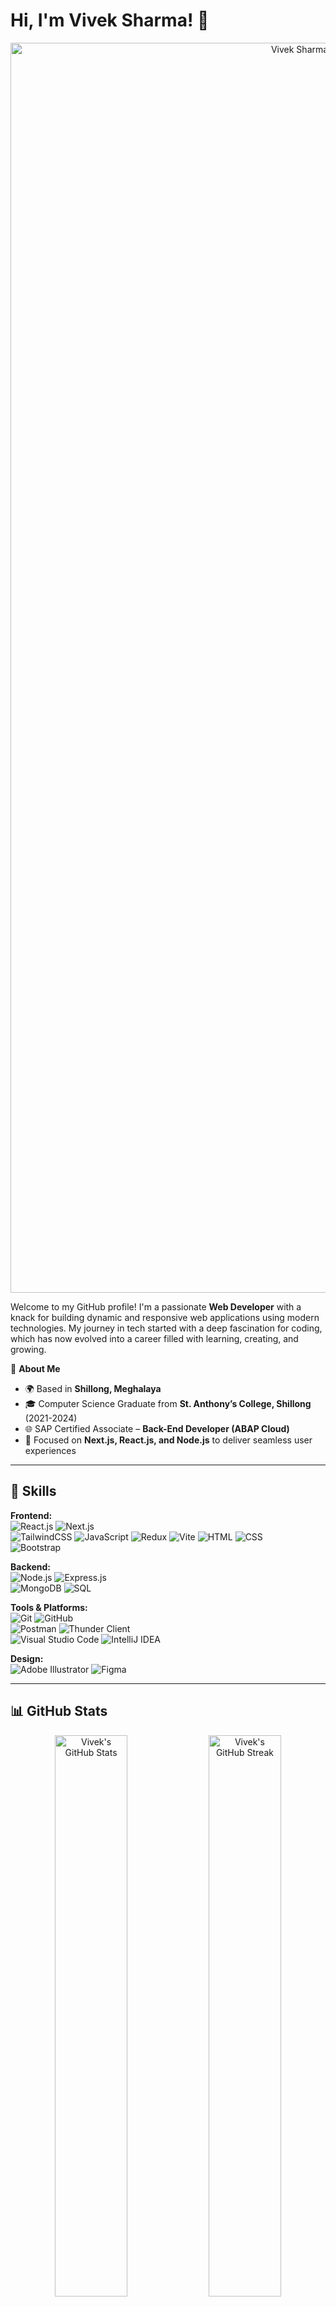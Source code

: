 # Hi, I'm Vivek Sharma! 👋  
<div align="center">
  <img 
  src="https://user-images.githubusercontent.com/74038190/212750155-3ceddfbd-19d3-40a3-87af-8d329c8323c4.gif" 
  alt="Vivek Sharma Banner" 
  style="
    width: 100vw; 
    height: 50vh; 
    object-fit: contain; 
    border-radius: 0; 
    box-shadow: none;"
/>
</div>  

Welcome to my GitHub profile! I'm a passionate **Web Developer** with a knack for building dynamic and responsive web applications using modern technologies. My journey in tech started with a deep fascination for coding, which has now evolved into a career filled with learning, creating, and growing.  

🌟 **About Me**  
- 🌍 Based in **Shillong, Meghalaya**  
- 🎓 Computer Science Graduate from **St. Anthony’s College, Shillong** (2021-2024)  
- 🌐 SAP Certified Associate – **Back-End Developer (ABAP Cloud)**  
- 🚀 Focused on **Next.js, React.js, and Node.js** to deliver seamless user experiences  

---

## 🚀 Skills  
**Frontend:**  
![React.js](https://img.shields.io/badge/-React.js-61DAFB?logo=react&logoColor=white) ![Next.js](https://img.shields.io/badge/-Next.js-000000?logo=next.js&logoColor=white)   
![TailwindCSS](https://img.shields.io/badge/-TailwindCSS-06B6D4?logo=tailwindcss&logoColor=white) ![JavaScript](https://img.shields.io/badge/-JavaScript-F7DF1E?logo=javascript&logoColor=black) 
![Redux](https://img.shields.io/badge/-Redux-764ABC?logo=redux&logoColor=white) ![Vite](https://img.shields.io/badge/-Vite-646CFF?logo=vite&logoColor=white) 
![HTML](https://img.shields.io/badge/-HTML-E34F26?logo=html5&logoColor=white)  ![CSS](https://img.shields.io/badge/-CSS-1572B6?logo=css3&logoColor=white)  
![Bootstrap](https://img.shields.io/badge/-Bootstrap-7952B3?logo=bootstrap&logoColor=white)


**Backend:**  
![Node.js](https://img.shields.io/badge/-Node.js-339933?logo=node.js&logoColor=white) ![Express.js](https://img.shields.io/badge/-Express.js-000000?logo=express&logoColor=white)  
![MongoDB](https://img.shields.io/badge/-MongoDB-47A248?logo=mongodb&logoColor=white) ![SQL](https://img.shields.io/badge/-SQL-003B57?logo=sqlite&logoColor=white)  

**Tools & Platforms:**  
![Git](https://img.shields.io/badge/-Git-F05032?logo=git&logoColor=white) ![GitHub](https://img.shields.io/badge/-GitHub-181717?logo=github&logoColor=white)  
![Postman](https://img.shields.io/badge/-Postman-FF6C37?logo=postman&logoColor=white) ![Thunder Client](https://img.shields.io/badge/-Thunder%20Client-27338e?logo=thunder&logoColor=white)  
![Visual Studio Code](https://img.shields.io/badge/-VS%20Code-007ACC?logo=visualstudiocode&logoColor=white) ![IntelliJ IDEA](https://img.shields.io/badge/-IntelliJ%20IDEA-000000?logo=intellijidea&logoColor=white)  

**Design:**  
![Adobe Illustrator](https://img.shields.io/badge/-Adobe%20Illustrator-FF9A00?logo=adobeillustrator&logoColor=white) ![Figma](https://img.shields.io/badge/-Figma-F24E1E?logo=figma&logoColor=white)  

---

## 📊 GitHub Stats

<div align="center">
  <img 
    src="https://github-readme-stats.vercel.app/api?username=VivekCodees&show_icons=true&theme=radical" 
    alt="Vivek's GitHub Stats" 
    width="48%" 
    style="margin-bottom: 10px;"
  />
  <img 
    src="https://github-readme-streak-stats.herokuapp.com/?user=VivekCodees&theme=radical" 
    alt="Vivek's GitHub Streak" 
    width="48%" 
    style="margin-bottom: 10px;"
  />
</div>

<div align="center">
  <img 
    src="https://github-readme-stats.vercel.app/api/top-langs/?username=VivekCodees&layout=compact&theme=radical" 
    alt="Vivek's Top Languages" 
    width="48%" 
  />
</div>


📈 Contribution History
<p align="center" style="width:100%;">
  <img src="https://github-profile-summary-cards.vercel.app/api/cards/profile-details?username=VivekCodees&theme=dark">
</p>

## 🏆 GitHub Trophies

<div align="center">
  <img src="https://github-profile-trophy.vercel.app/?username=VivekCodees&theme=onedark&column=4&margin-w=15&margin-h=15" alt="Vivek's GitHub Trophies" />
</div>

---

## 📫 Let's Connect!  
- 📧 Email: [vivcodes571@gmail.com](mailto:vivcodes571@gmail.com)  
- 💼 LinkedIn: [linkedin.com/in/vivsharma57](https://www.linkedin.com/in/vivsharma57)  

---

Thank you for visiting my profile! 😊  
